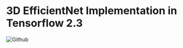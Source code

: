 # 3D EfficientNet Implementation in Tensorflow 2.3

![Github](https://img.shields.io/github/pipenv/locked/python-version/armin-azh/3DefficientNet)